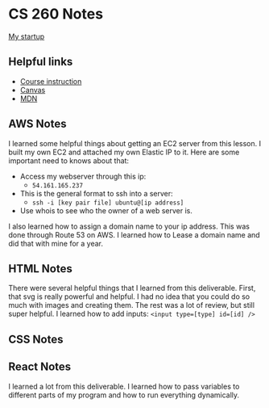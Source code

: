 # CS 260 Notes

[My startup](https://simon.cs260.click)

## Helpful links

- [Course instruction](https://github.com/webprogramming260)
- [Canvas](https://byu.instructure.com)
- [MDN](https://developer.mozilla.org)

## AWS Notes

I learned some helpful things about getting an EC2 server from this lesson. I built my own EC2 and attached my own Elastic IP to it. Here are some important need to knows about that:

- Access my webserver through this ip:
  - `54.161.165.237`
- This is the general format to ssh into a server:
  - `ssh -i [key pair file] ubuntu@[ip address]`
- Use whois to see who the owner of a web server is.

I also learned how to assign a domain name to your ip address. This was done through Route 53 on AWS. I learned how to Lease a domain name and did that with mine for a year.

## HTML Notes

There were several helpful things that I learned from this deliverable. First, that svg is really powerful and helpful. I had no idea that you could do so much with images and creating them. The rest was a lot of review, but still super helpful. I learned how to add inputs: `<input type=[type] id=[id] />`

## CSS Notes

## React Notes

I learned a lot from this deliverable. I learned how to pass variables to different parts of my program and how to run everything dynamically.

